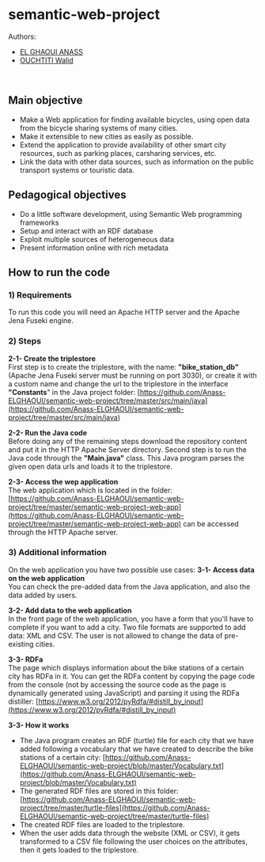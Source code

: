 
# semantic-web-project
Authors: 
<ul>
  <li>
		<a href="https://www.linkedin.com/in/anas-el-ghaoui-690326115/">EL GHAOUI ANASS</a>
	</li>
	<li>
		<a href="https://www.linkedin.com/in/walid-ouchtiti/">OUCHTITI Walid</a>
	</li>
</ul>
<br>

## Main objective

  - Make a Web application for finding available bicycles, using open data from the bicycle sharing systems of many cities.
  - Make it extensible to new cities as easily as possible.
  - Extend the application to provide availability of other smart city resources, such as parking places, carsharing services, etc.
  - Link the data with other data sources, such as information on the public transport systems or touristic data.

## Pedagogical objectives

  - Do a little software development, using Semantic Web programming frameworks
  - Setup and interact with an RDF database
  - Exploit multiple sources of heterogeneous data
  - Present information online with rich metadata
 

## How to run the code
### 1) Requirements
To run this code you will need an Apache HTTP server and the Apache Jena Fuseki engine.

### 2) Steps

**2-1- Create the triplestore** <br/>
First step is to create the triplestore, with the name: **"bike_station_db"** (Apache Jena Fuseki server must be running on port 3030), or create it with a custom name and change the url to the triplestore in the interface **"Constants**" in the Java project folder: [https://github.com/Anass-ELGHAOUI/semantic-web-project/tree/master/src/main/java](https://github.com/Anass-ELGHAOUI/semantic-web-project/tree/master/src/main/java)

**2-2- Run the Java code** <br/>
Before doing any of the remaining steps download the repository content and put it in the HTTP Apache Server directory.
Second step is to run the Java code through the **"Main.java"** class. This Java program parses the given open data urls and loads it to the triplestore.

**2-3- Access the wep application** <br/>
The web application which is located in the folder: [https://github.com/Anass-ELGHAOUI/semantic-web-project/tree/master/semantic-web-project-web-app](https://github.com/Anass-ELGHAOUI/semantic-web-project/tree/master/semantic-web-project-web-app) can be accessed through the HTTP Apache server.

### 3) Additional information
On the web application you have two possible use cases:
**3-1- Access data on the web application** <br/>
You can check the pre-added data from the Java application, and also the data added by users.

**3-2- Add data to the web application** <br/>
In the front page of the web application, you have a form that you'll have to complete if you want to add a city.
Two file formats are supported to add data: XML and CSV.
The user is not allowed to change the data of pre-existing cities.

**3-3- RDFa** <br/>
The page which displays information about the bike stations of a certain city has RDFa in it. You can get the RDFa content by copying the page code from the console (not by accessing the source code as the page is dynamically generated using JavaScript) and parsing it using the RDFa distiller: [https://www.w3.org/2012/pyRdfa/#distill_by_input](https://www.w3.org/2012/pyRdfa/#distill_by_input)

**3-3- How it works** <br/>
- The Java program creates an RDF (turtle) file for each city that we have added following a vocabulary that we have created to describe the bike stations of a certain city: [https://github.com/Anass-ELGHAOUI/semantic-web-project/blob/master/Vocabulary.txt](https://github.com/Anass-ELGHAOUI/semantic-web-project/blob/master/Vocabulary.txt)
- The generated RDF files are stored in this folder: [https://github.com/Anass-ELGHAOUI/semantic-web-project/tree/master/turtle-files](https://github.com/Anass-ELGHAOUI/semantic-web-project/tree/master/turtle-files)
- The created RDF files are loaded to the triplestore.
- When the user adds data through the website (XML or CSV), it gets transformed to a CSV file following the user choices on the attributes, then it gets loaded to the triplestore.
